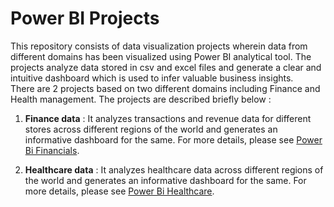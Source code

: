 # Power BI Projects

This repository consists of data visualization projects wherein data from different domains has been visualized using Power BI analytical tool. The projects analyze data stored in csv and excel files and generate
a clear and intuitive dashboard which is used to infer valuable business insights.  
There are 2 projects based on two different domains including Finance and Health management.
The projects are described briefly below : 

1. **Finance data** : It analyzes transactions and revenue data for different stores across different regions of the world and generates an informative dashboard for the same. For more details, please see [Power Bi Financials](power_bi_financials).

2. **Healthcare data** : It analyzes healthcare data across different regions of the world and generates an informative dashboard for the same. For more details, please see [Power Bi Healthcare](Healthcare_powerbi).